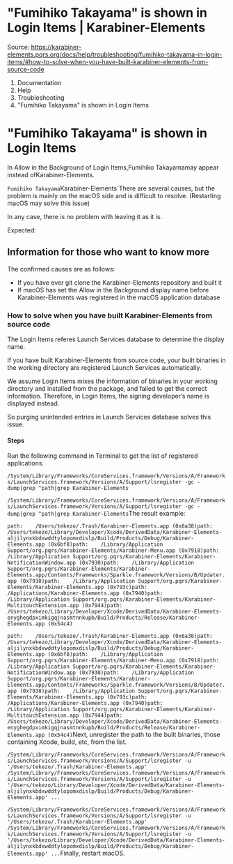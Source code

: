 # "Fumihiko Takayama" is shown in Login Items | Karabiner-Elements

Source: https://karabiner-elements.pqrs.org/docs/help/troubleshooting/fumihiko-takayama-in-login-items/#how-to-solve-when-you-have-built-karabiner-elements-from-source-code

1. Documentation
1. Help
1. Troubleshooting
1. "Fumihiko Takayama" is shown in Login Items

# "Fumihiko Takayama" is shown in Login Items

In Allow in the Background of Login Items,Fumihiko Takayamamay appear instead ofKarabiner-Elements.

`Fumihiko Takayama`Karabiner-Elements`There are several causes, but the problem is mainly on the macOS side and is difficult to resolve. (Restarting macOS may solve this issue)

In any case, there is no problem with leaving it as it is.

Expected:

## Information for those who want to know more

The confirmed causes are as follows:

- If you have ever git clone the Karabiner-Elements repository and built it
- If macOS has set the Allow in the Background display name before Karabiner-Elements was registered in the macOS application database

### How to solve when you have built Karabiner-Elements from source code

The Login Items referes Launch Services database to determine the display name.

If you have built Karabiner-Elements from source code, your built binaries in the working directory are registered Launch Services automatically.

We assume Login Items mixes the information of binaries in your working directory and installed from the package, and failed to get the correct information.
Therefore, in Login Items, the signing developer’s name is displayed instead.

So purging unintended entries in Launch Services database solves this issue.

#### Steps

Run the following command in Terminal to get the list of registered applications.

`
/System/Library/Frameworks/CoreServices.framework/Versions/A/Frameworks/LaunchServices.framework/Versions/A/Support/lsregister -gc -dump|grep ^path|grep Karabiner-Elements
`

`/System/Library/Frameworks/CoreServices.framework/Versions/A/Frameworks/LaunchServices.framework/Versions/A/Support/lsregister -gc -dump|grep ^path|grep Karabiner-Elements`The result example:

`
path:    /Users/tekezo/.Trash/Karabiner-Elements.app (0x6a38)path:    /Users/tekezo/Library/Developer/Xcode/DerivedData/Karabiner-Elements-aljilynxkbdxwddtylopomxdislp/Build/Products/Debug/Karabiner-Elements.app (0x6bf8)path:    /Library/Application Support/org.pqrs/Karabiner-Elements/Karabiner-Menu.app (0x7918)path:    /Library/Application Support/org.pqrs/Karabiner-Elements/Karabiner-NotificationWindow.app (0x7930)path:    /Library/Application Support/org.pqrs/Karabiner-Elements/Karabiner-Elements.app/Contents/Frameworks/Sparkle.framework/Versions/B/Updater.app (0x7938)path:    /Library/Application Support/org.pqrs/Karabiner-Elements/Karabiner-Elements.app (0x793c)path:    /Applications/Karabiner-Elements.app (0x7940)path:    /Library/Application Support/org.pqrs/Karabiner-Elements/Karabiner-MultitouchExtension.app (0x7944)path:    /Users/tekezo/Library/Developer/Xcode/DerivedData/Karabiner-Elements-enyghegdpximkigqjnasmtnnkupb/Build/Products/Release/Karabiner-Elements.app (0x54c4)
`

`path:    /Users/tekezo/.Trash/Karabiner-Elements.app (0x6a38)path:    /Users/tekezo/Library/Developer/Xcode/DerivedData/Karabiner-Elements-aljilynxkbdxwddtylopomxdislp/Build/Products/Debug/Karabiner-Elements.app (0x6bf8)path:    /Library/Application Support/org.pqrs/Karabiner-Elements/Karabiner-Menu.app (0x7918)path:    /Library/Application Support/org.pqrs/Karabiner-Elements/Karabiner-NotificationWindow.app (0x7930)path:    /Library/Application Support/org.pqrs/Karabiner-Elements/Karabiner-Elements.app/Contents/Frameworks/Sparkle.framework/Versions/B/Updater.app (0x7938)path:    /Library/Application Support/org.pqrs/Karabiner-Elements/Karabiner-Elements.app (0x793c)path:    /Applications/Karabiner-Elements.app (0x7940)path:    /Library/Application Support/org.pqrs/Karabiner-Elements/Karabiner-MultitouchExtension.app (0x7944)path:    /Users/tekezo/Library/Developer/Xcode/DerivedData/Karabiner-Elements-enyghegdpximkigqjnasmtnnkupb/Build/Products/Release/Karabiner-Elements.app (0x54c4)`Next, unregister the path to the built binaries, those containing Xcode, build, etc, from the list.

`
/System/Library/Frameworks/CoreServices.framework/Versions/A/Frameworks/LaunchServices.framework/Versions/A/Support/lsregister -u '/Users/tekezo/.Trash/Karabiner-Elements.app'
/System/Library/Frameworks/CoreServices.framework/Versions/A/Frameworks/LaunchServices.framework/Versions/A/Support/lsregister -u '/Users/tekezo/Library/Developer/Xcode/DerivedData/Karabiner-Elements-aljilynxkbdxwddtylopomxdislp/Build/Products/Debug/Karabiner-Elements.app'
...
`

`/System/Library/Frameworks/CoreServices.framework/Versions/A/Frameworks/LaunchServices.framework/Versions/A/Support/lsregister -u '/Users/tekezo/.Trash/Karabiner-Elements.app'
/System/Library/Frameworks/CoreServices.framework/Versions/A/Frameworks/LaunchServices.framework/Versions/A/Support/lsregister -u '/Users/tekezo/Library/Developer/Xcode/DerivedData/Karabiner-Elements-aljilynxkbdxwddtylopomxdislp/Build/Products/Debug/Karabiner-Elements.app'
...`Finally, restart macOS.

